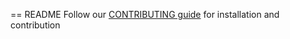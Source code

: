 == README
Follow our [CONTRIBUTING guide](https://github.com/openSCE/onlineIDE/blob/master/CONTRIBUTING.md) for installation and contribution

